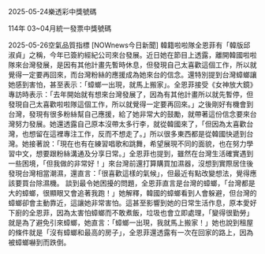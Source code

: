 
2025-05-24樂透彩中獎號碼

                                
114年 03~04月統一發票中獎號碼
                             
2025-05-26空氣品質指標
                              [NOWnews今日新聞] 韓籍啦啦隊全恩菲有「韓版邱淑貞」之稱，今年已簽約經紀公司來台發展。近日她在節目上透露，離開韓國啦啦隊來台灣發展，是因有其他計畫先暫時休息，但發現自己太喜歡這個工作，所以就覺得一定要再回來，而台灣粉絲的應援成為她來台的信念。還特別提到台灣蟑螂讓她感到害怕，甚至表示：「蟑螂一出現，就馬上搬家」。全恩菲接受《女神放大鏡》專訪時表示：「去年開始就有想來台灣發展了，因為有其他計畫所以就先暫停，但發現自己太喜歡啦啦隊這個工作，所以就覺得一定要再回來。」之後剛好有機會到台灣，發現有很多粉絲幫自己應援，給了她非常大的鼓勵，就帶著這份信念要來台灣努力發展。她還透露自己原本沒帶太多行李，就從韓國來了，「但因為太喜歡台灣，也想留在這裡專注工作，反而不想走了。」所以很多東西都是從韓國快遞到台灣。她接著說：「現在也有在練習唱歌和跳舞，希望展現不同的面貌，也在努力學習中文，想要跟粉絲溝通及分享日常。」全恩菲也提到，雖然在台灣生活確實遇到一些困境，「但我做的非常好！」來台灣前還打算購買加濕器，沒想到實際居住後發現台灣相當潮濕，還直言：「很喜歡這樣的氣候」，但最近有點改變想法，覺得應該要買台除濕機。 談到最令她困擾的問題，全恩菲直言是台灣的蟑螂，「台灣都是大的蟑螂，很顯眼又會追著我跑！」她解釋，韓國的蟑螂看到人會躲避，但台灣的蟑螂卻會主動靠近，這讓她非常害怕。這甚至影響到她的日常生活作息，原本愛好下廚的全恩菲，因為太害怕蟑螂而不敢煮飯，垃圾也會立即處理，「變得很勤勞」就是為了避免引來蟑螂，她直言：「蟑螂一出現，我就馬上搬家！」她也說到租屋的條件就是「沒有蟑螂和最高的房子」，全恩菲還透露有一次在回家的路上，因為被蟑螂嚇到而跌倒。